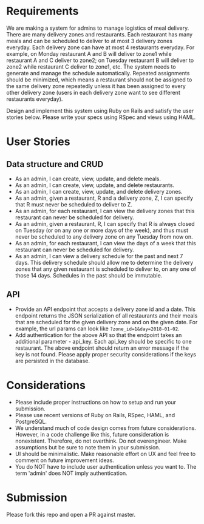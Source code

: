 # Requirements

We are making a system for admins to manage logistics of meal delivery. There are many delivery zones and restaurants. Each restaurant has many meals and can be scheduled to deliver to at most 3 delivery zones everyday. Each delivery zone can have at most 4 restaurants everyday. For example, on Monday restaurant A and B will deliver to zone1 while restaurant A and C deliver to zone2; on Tuesday restaurant B will deliver to zone2 while restaurant C deliver to zone1, etc. The system needs to generate and manage the schedule automatically. Repeated assignments should be minimized, which means a restaurant should not be assigned to the same delivery zone repeatedly unless it has been assigned to every other delivery zone (users in each delivery zone want to see different restaurants everyday).

Design and implement this system using Ruby on Rails and satisfy the user stories below. Please write your specs using RSpec and views using HAML.

# User Stories

## Data structure and CRUD

* As an admin, I can create, view, update, and delete meals.
* As an admin, I can create, view, update, and delete restaurants.
* As an admin, I can create, view, update, and delete delivery zones.
* As an admin, given a restaurant, R and a delivery zone, Z, I can specify that R must never be scheduled to deliver to Z.
* As an admin, for each restaurant, I can view the delivery zones that this restaurant can never be scheduled for delivery.
* As an admin, given a restaurant, R, I can specify that R is always closed on Tuesday (or on any one or more days of the week), and thus must never be scheduled to any delivery zone on any Tuesday from now on.
* As an admin, for each restaurant, I can view the days of a week that this restaurant can never be scheduled for delivery.
* As an admin, I can view a delivery schedule for the past and next 7 days. This delivery schedule should allow me to determine the delivery zones that any given restaurant is scheduled to deliver to, on any one of those 14 days. Schedules in the past should be immutable.

## API

* Provide an API endpoint that accepts a delivery zone id and a date. This endpoint returns the JSON serialization of all restaurants and their meals that are scheduled for the given delivery zone and on the given date. For example, the url params can look like `?zone_id=1&day=2018-01-02`.
* Add authentication for the above API so that the endpoint takes an additional parameter - api_key. Each api_key should be specific to one restaurant. The above endpoint should return an error message if the key is not found. Please apply proper security considerations if the keys are persisted in the database.

# Considerations

* Please include proper instructions on how to setup and run your submission.
* Please use recent versions of Ruby on Rails, RSpec, HAML, and PostgreSQL.
* We understand much of code design comes from future considerations. However, in a code challenge like this, future consideration is nonexistent. Therefore, do not overthink. Do not overengineer. Make assumptions but be sure to note them in your submission.
* UI should be minimalistic. Make reasonable effort on UX and feel free to comment on future improvement ideas.
* You do NOT have to include user authentication unless you want to. The term 'admin' does NOT imply authentication.

# Submission

Please fork this repo and open a PR against master.
